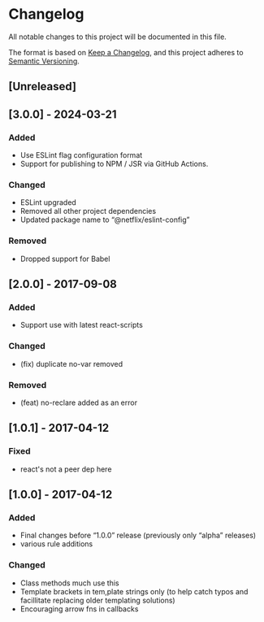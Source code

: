 # Changelog

All notable changes to this project will be documented in this file.

The format is based on [Keep a Changelog](https://keepachangelog.com/en/1.1.0/),
and this project adheres to [Semantic Versioning](https://semver.org/spec/v2.0.0.html).

## [Unreleased]

## [3.0.0] - 2024-03-21

### Added

- Use ESLint flag configuration format
- Support for publishing to NPM / JSR via GitHub Actions.

### Changed

- ESLint upgraded
- Removed all other project dependencies
- Updated package name to “@netflix/eslint-config”

### Removed

- Dropped support for Babel

## [2.0.0] - 2017-09-08

### Added

- Support use with latest react-scripts

### Changed

- (fix) duplicate no-var removed

### Removed

- (feat) no-reclare added as an error

## [1.0.1] - 2017-04-12

### Fixed

- react's not a peer dep here

## [1.0.0] - 2017-04-12

### Added

- Final changes before “1.0.0” release (previously only “alpha” releases)
- various rule additions

### Changed

- Class methods much use this
- Template brackets in tem,plate strings only
  (to help catch typos and facillitate replacing
   older templating solutions)
- Encouraging arrow fns in callbacks
